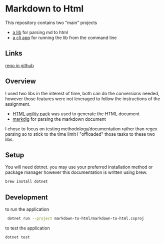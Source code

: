 # Markdown to Html

This repository contains two "main" projects

* [a lib](/markdown-to-html-lib) for parsing md to html
* [a cli app](/markdown-to-html) for running the lib from the command line

## Links

[repo in github](https://github.com/bobthearsonist/markdown-to-html)

## Overview

I used two libs in the interest of time, both can do the conversions needed, however those features were not leveraged to follow the instructions of the assignment.

* [HTML agility pack](https://html-agility-pack.net/) was used to generate the HTML document
* [markdig](https://github.com/xoofx/markdig) for parsing the markdown document

I chose to focus on testing methodology/documentation rather than regex parsing so to stick to the time limit I "offloaded" those tasks to these two libs.

## Setup

You will need dotnet. you may use your preferred installation method or package manager however this documentation is written using brew.

```bash
brew install dotnet
```

## Development

to run the application 

```bash
 dotnet run --project markdown-to-html/markdown-to-html.csproj
```

to test the application

```bash
dotnet test
```
